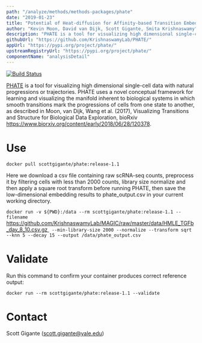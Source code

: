 ```yaml
---
path: "/analyze/methods/methods-packages/phate"
date: "2019-01-23"
title: "Potential of Heat-diffusion for Affinity-based Transition Embedding (PHATE)"
author: "Kevin Moon, David van Dijk, Scott Gigante, Smita Krishnaswamy"
description: "PHATE is a tool for visualizing high dimensional single-cell data with natural progressions or trajectories."
githubUrl: "https://github.com/KrishnaswamyLab/PHATE/"
appUrl: "https://pypi.org/project/phate/"
upstreamRegistryUrl: "https://pypi.org/project/phate/"
componentName: "analysisDetail"
---
```

[![Build Status](https://travis-ci.com/KrishnaswamyLab/PHATE.svg?branch=master)](https://travis-ci.com/KrishnaswamyLab/PHATE#)

[PHATE](https://pypi.org/project/phate/) is a tool for visualizing high dimensional single-cell data with natural progressions or trajectories. PHATE uses a novel conceptual framework for learning and visualizing the manifold inherent to biological systems in which smooth transitions mark the progressions of cells from one state to another, as described in Moon, van Dijk, Wang et al. (2017), Visualizing Transitions and Structure for Biological Data Exploration, bioRxiv https://www.biorxiv.org/content/early/2018/06/28/120378.

# Use

`docker pull scottgigante/phate:release-1.1`

Here we download a csv file containing raw scRNA-seq counts, preprocess it by filtering cells with less than 2000 counts, library size normalize and then apply a square root transform before running PHATE, then save the low-dimensional embedding results to phate_output.csv in your current working directory.

`docker run -v ${PWD}:/data --rm scottgigante/phate:release-1.1 --filename `[ https://github.com/KrishnaswamyLab/MAGIC/raw/master/data/HMLE_TGFb_day_8_10.csv.gz ](https://github.com/KrishnaswamyLab/MAGIC/raw/master/data/HMLE_TGFb_day_8_10.csv.gz)` --min-library-size 2000 --normalize --transform sqrt --knn 5 --decay 15 --output /data/phate_output.csv`


# Validate 
Run this command to confirm your container produces correct reference output:

`docker run --rm scottgigante/phate:release-1.1 --validate`

# Contact
Scott Gigante (<a href="mailto://scott.gigante@yale.edu">scott.gigante@yale.edu</a>)